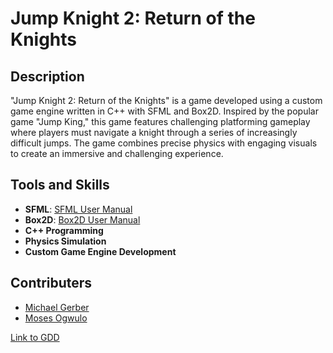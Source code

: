 # Jump Knight 2: Return of the Knights

## Description
"Jump Knight 2: Return of the Knights" is a game developed using a custom game engine written in C++ with SFML and Box2D. Inspired by the popular game "Jump King," this game features challenging platforming gameplay where players must navigate a knight through a series of increasingly difficult jumps. The game combines precise physics with engaging visuals to create an immersive and challenging experience.

## Tools and Skills
- **SFML**: [SFML User Manual](https://www.sfml-dev.org/documentation/2.5.1/)
- **Box2D**: [Box2D User Manual](https://box2d.org/documentation/)
- **C++ Programming**
- **Physics Simulation**
- **Custom Game Engine Development**

## Contributers
- [Michael Gerber](https://github.com/Michael2150)
- [Moses Ogwulo](https://github.com/MosesUgwulo)

[Link to GDD](https://docs.google.com/document/d/1AqJcS-RyF81mrtF4HpxD7BV8fR3UI5sk40VmKcfFdvU/edit?usp=sharing)
